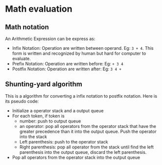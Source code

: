 # Math evaluation

## Math notation

An Arithmetic Expression can be express as:

- Infix Notation: Operation are written between operand. Eg: `3 + 4`. This form is written and recognized by human but hard for computer to evaluate.
- Prefix Notation: Operation are written before: Eg: `+ 3 4`
- Postfix Notation: Operation are written after: Eg: `3 4 +`

## Shunting-yard algorithm

This is a algorithm for converting a infix notation to postfix notation. Here is its pseudo code:

- Initialize a operator stack and a output queue
- For each token, if token is
  - number: push to output queue
  - an operator: pop all operators from the operator stack that have the greater precedence than it into the output queue. Push the operator into the stack
  - Left parenthesis: push to the operator stack
  - Right parenthesis: pop all operator from the stack until find the left parenthesis into the output queue, discard the left parenthesis.
- Pop all operators from the operator stack into the output queue
